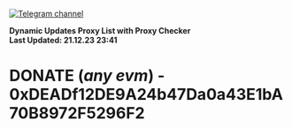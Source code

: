 [![Telegram channel](https://img.shields.io/endpoint?url=https://runkit.io/damiankrawczyk/telegram-badge/branches/master?url=https://t.me/n4z4v0d)](https://t.me/n4z4v0d) 

**Dynamic Updates Proxy List with Proxy Checker**  
**Last Updated: 21.12.23 23:41**

# DONATE (_any evm_) - 0xDEADf12DE9A24b47Da0a43E1bA70B8972F5296F2
